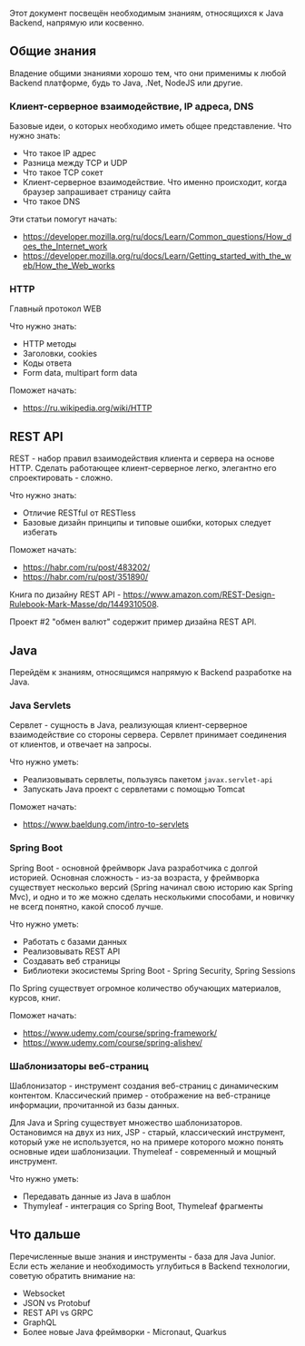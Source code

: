 Этот документ посвещён необходимым знаниям, относящихся к Java Backend, напрямую или косвенно.

## Общие знания

Владение общими знаниями хорошо тем, что они применимы к любой Backend платформе, будь то Java, .Net, NodeJS или другие.

### Клиент-серверное взаимодействие, IP адреса, DNS

Базовые идеи, о которых необходимо иметь общее представление. Что нужно знать:
- Что такое IP адрес
- Разница между TCP и UDP
- Что такое TCP сокет
- Клиент-серверное взаимодействие. Что именно происходит, когда браузер запрашивает страницу сайта
- Что такое DNS

Эти статьи помогут начать:
- https://developer.mozilla.org/ru/docs/Learn/Common_questions/How_does_the_Internet_work
- https://developer.mozilla.org/ru/docs/Learn/Getting_started_with_the_web/How_the_Web_works

### HTTP

Главный протокол WEB

Что нужно знать:
- HTTP методы
- Заголовки, cookies
- Коды ответа
- Form data, multipart form data

Поможет начать:
- https://ru.wikipedia.org/wiki/HTTP

## REST API

REST - набор правил взаимодействия клиента и сервера на основе HTTP. Сделать работающее клиент-серверное легко, элегантно его спроектировать - сложно. 

Что нужно знать:
- Отличие RESTful от RESTless
- Базовые дизайн принципы и типовые ошибки, которых следует избегать

Поможет начать:
- https://habr.com/ru/post/483202/
- https://habr.com/ru/post/351890/

Книга по дизайну REST API - https://www.amazon.com/REST-Design-Rulebook-Mark-Masse/dp/1449310508.

Проект #2 "обмен валют" содержит пример дизайна REST API.

## Java

Перейдём к знаниям, относящимся напрямую к Backend разработке на Java.

### Java Servlets

Сервлет - сущность в Java, реализующая клиент-серверное взаимодействие со стороны сервера. Сервлет принимает соединения от клиентов, и отвечает на запросы.

Что нужно уметь:
- Реализовывать сервлеты, пользуясь пакетом `javax.servlet-api`
- Запускать Java проект с сервлетами с помощью Tomcat

Поможет начать:
- https://www.baeldung.com/intro-to-servlets

### Spring Boot

Spring Boot - основной фреймворк Java разработчика с долгой историей. Основная сложность - из-за возраста, у фреймворка существует несколько версий (Spring начинал свою историю как Spring Mvc), и одно и то же можно сделать несколькими способами, и новичку не всегд понятно, какой способ лучше.

Что нужно уметь:
- Работать с базами данных
- Реализовывать REST API
- Создавать веб страницы
- Библиотеки экосистемы Spring Boot - Spring Security, Spring Sessions

По Spring существует огромное количество обучающих материалов, курсов, книг.

Поможет начать:
- https://www.udemy.com/course/spring-framework/
- https://www.udemy.com/course/spring-alishev/

### Шаблонизаторы веб-страниц

Шаблонизатор - инструмент создания веб-страниц с динамическим контентом. Классический пример - отображение на веб-странице информации, прочитанной из базы данных.

Для Java и Spring существует множество шаблонизаторов. Остановимся на двух из них, JSP - старый, классический инструмент, который уже не используется, но на примере которого можно понять основные идеи шаблонизации. Thymeleaf - современный и мощный инструмент. 

Что нужно уметь:
- Передавать данные из Java в шаблон
- Thymyleaf - интеграция со Spring Boot, Thymeleaf фрагменты

## Что дальше

Перечисленные выше знания и инструменты - база для Java Junior. Если есть желание и необходимость углубиться в Backend технологии, советую обратить внимание на:
- Websocket
- JSON vs Protobuf
- REST API vs GRPC
- GraphQL
- Более новые Java фреймворки - Micronaut, Quarkus
